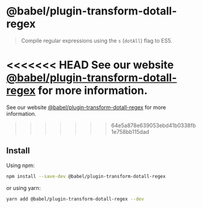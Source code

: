 # @babel/plugin-transform-dotall-regex

> Compile regular expressions using the `s` (`dotAll`) flag to ES5.

<<<<<<< HEAD
See our website [@babel/plugin-transform-dotall-regex](https://babeljs.io/docs/en/next/babel-plugin-transform-dotall-regex.html) for more information.
=======
See our website [@babel/plugin-transform-dotall-regex](https://babeljs.io/docs/en/babel-plugin-transform-dotall-regex) for more information.
>>>>>>> 64e5a878e639053ebd41b0338fb1e758bb115dad

## Install

Using npm:

```sh
npm install --save-dev @babel/plugin-transform-dotall-regex
```

or using yarn:

```sh
yarn add @babel/plugin-transform-dotall-regex --dev
```
